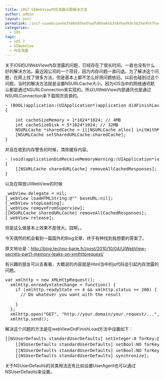 ```yaml
---
title: iOS7 UIWebView内存泄露问题解决方法
author: admin
layout: post
permalink: /ios7-uiwebview%e5%86%85%e5%ad%98%e6%b3%84%e9%9c%b2%e9%97%ae%e9%a2%98%e8%a7%a3%e5%86%b3%e6%96%b9%e6%b3%95/
categories:
  - iOS
tags:
  - iOS 7
  - UIWebView
  - 内存泄露
---
```

关于iOS的UIWebView内存泄露的问题，已经存在了很长时间。一直也没有什么好的解决方法。最近因公司的一个项目，因为内存问题一直闪退。为了解决这个问题，在网上找了很多方法，但是基本上都不怎么好用问题依旧。以前也碰到过这个问题，当时的解决方法就是设置NSURLCache大小。因为iOS当中的网络通讯默认都是通过NSURLConnection来实现的。所以UIWebView内部通讯也是通过NSURLConnection来下载网页资源的。

<pre class="lang:default decode:true">- (BOOL)application:(UIApplication*)application didFinishLaunchingWithOptions:(NSDictionary*)launchOptions
{

    int cacheSizeMemory = 1*1024*1024; // 4MB
    int cacheSizeDisk = 5*1024*1024; // 32MB
    NSURLCache *sharedCache = [[[NSURLCache alloc] initWithMemoryCapacity:cacheSizeMemory diskCapacity:cacheSizeDisk diskPath:@"nsurlcache"] autorelease];
    [NSURLCache setSharedURLCache:sharedCache];
}</pre>

并且在收到内存警告的时候，清除缓存内容。

<pre class="lang:default decode:true">- (void)applicationDidReceiveMemoryWarning:(UIApplication*)application
{
    [[NSURLCache sharedURLCache] removeAllCachedResponses];
}</pre>

以及在释放UIWebView的时候

<pre class="lang:default decode:true">_webView.delegate = nil;
[_webView loadHTMLString:@"" baseURL:nil];
[_webView stopLoading];
[_webView removeFromSuperview];
[[NSURLCache sharedURLCache] removeAllCachedResponses];
[_webView release];</pre>

但是这么做基本上效果不是很大。囧啊。。

今天偶然的机会看到一篇国外的Blog文章，终于有种找到我想要的答案了。

原文地址是：http://blog.techno-barje.fr//post/2010/10/04/UIWebView-secrets-part1-memory-leaks-on-xmlhttprequest/

有兴趣的朋友可以去看看，大概说的内容就是Html当中的js代码会引起内存泄露的问题。

<pre class="lang:default decode:true">var xmlhttp = new XMLHttpRequest();
  xmlhttp.onreadystatechange = function() {
    if (xmlhttp.readyState == 4 && xmlhttp.status == 200) {
      // Do whatever you want with the result

    }
  };
  xmlhttp.open("GET", "http://your.domain/your.request/...", true);
  xmlhttp.send();</pre>

解决这个问题的方法是在webViewDidFinishLoad方法中设置如下：

<pre class="lang:default decode:true crayon-selected">[[NSUserDefaults standardUserDefaults] setInteger:0 forKey:@"WebKitCacheModelPreferenceKey"];
    [[NSUserDefaults standardUserDefaults] setBool:NO forKey:@"WebKitDiskImageCacheEnabled"];//自己添加的，原文没有提到。
    [[NSUserDefaults standardUserDefaults] setBool:NO forKey:@"WebKitOfflineWebApplicationCacheEnabled"];//自己添加的，原文没有提到。
    [[NSUserDefaults standardUserDefaults] synchronize];</pre>

关于NSUserDefaults的另类用法还有比如设置UserAgent也可以通过NSUserDefaults来设置。